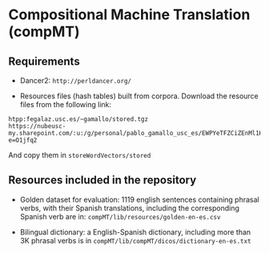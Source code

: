 # Compositional Machine Translation (compMT)

## Requirements

* Dancer2: ```http://perldancer.org/```

* Resources files (hash tables) built from corpora. Download the resource files from the following link:

```
htpp:fegalaz.usc.es/~gamallo/stored.tgz
https://nubeusc-my.sharepoint.com/:u:/g/personal/pablo_gamallo_usc_es/EWPYeTFZCiZEnMl1HVQzK3cBJEQQ6KEId70PBh5xWVl30w?e=O1jfq2
```

And copy them in `storeWordVectors/stored`

## Resources included in the repository

* Golden dataset for evaluation: 1119 english sentences containing phrasal verbs, with their Spanish translations, including the corresponding Spanish verb are in: `compMT/lib/resources/golden-en-es.csv`

* Bilingual dictionary: a English-Spanish dictionary, including more than 3K phrasal verbs is in `compMT/lib/compMT/dicos/dictionary-en-es.txt`
